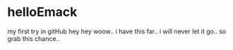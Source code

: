 # helloEmack
my first try in gitHub
hey hey woow.. i have this far.. i will never let it go.. 
so grab this chance..
